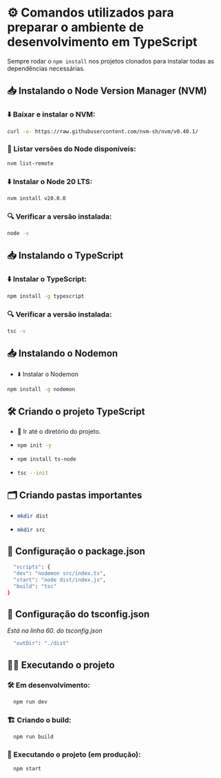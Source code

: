 # ⚙️ Comandos utilizados para preparar o ambiente de desenvolvimento em TypeScript
Sempre rodar o ```npm install``` nos projetos clonados para instalar todas as dependências necessárias.

## 📥 Instalando o Node Version Manager (NVM)
### ⬇️ Baixar e instalar o NVM:  
```bash 
curl -o- https://raw.githubusercontent.com/nvm-sh/nvm/v0.40.1/
```

### 📃 Listar versões do Node disponíveis: 
```bash 
nvm list-remote
```

### ⬇️ Instalar o Node 20 LTS:
```bash 
nvm install v20.0.0
```

### 🔍 Verificar a versão instalada:
```bash 
node -v
```

## 📥 Instalando o TypeScript
### ⬇️ Instalar o TypeScript:
```bash 
npm install -g typescript
```

### 🔍 Verificar a versão instalada:
```bash 
tsc -v
```

## 📥 Instalando o Nodemon
- ⬇️ Instalar o Nodemon
```bash 
npm install -g nodemon
```

## 🛠️ Criando o projeto TypeScript
- 📁 Ir até o diretório do projeto.
- ```bash
  npm init -y
  ```
- ```bash
  npm install ts-node
  ```
- ```bash
  tsc --init
  ```

## 🗂️ Criando pastas importantes
- ```bash
  mkdir dist
  ```
- ```bash
  mkdir src
  ```

## 🔧 Configuração o package.json
```bash
  "scripts": {
  "dev": "nodemon src/index.ts",
  "start": "node dist/index.js",
  "build": "tsc"
}
  ```

## 🔧 Configuração do tsconfig.json
_Está na linha 60. do tsconfig.json_
```bash
  "outDir": "./dist"
  ```

## 🏃‍♂️ Executando o projeto
### 🛠️ Em desenvolvimento: 
```bash
  npm run dev
  ```

### 🏗️ Criando o build:
```bash
  npm run build
  ```

### 🚀 Executando o projeto (em produção):
```bash
  npm start
  ```
